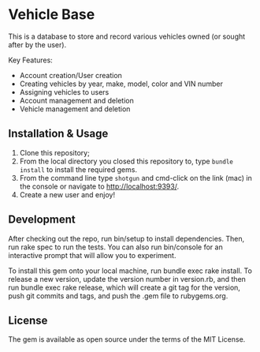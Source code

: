 # Vehicle Base

This is a database to store and record various vehicles owned (or sought after by the user).  

Key Features: 

- Account creation/User creation
- Creating vehicles by year, make, model, color and VIN number
- Assigning vehicles to users
- Account management and deletion
- Vehicle management and deletion

## Installation & Usage
1. Clone this repository;
2. From the local directory you closed this repository to, type ```bundle install``` to install the required gems.  
3. From the command line type ```shotgun``` and cmd-click on the link (mac) in the console or navigate to [http://localhost:9393/](http://localhost:9393/).
4. Create a new user and enjoy!  

## Development

After checking out the repo, run bin/setup to install dependencies. Then, run rake spec to run the tests. You can also run bin/console for an interactive prompt that will allow you to experiment.

To install this gem onto your local machine, run bundle exec rake install. To release a new version, update the version number in version.rb, and then run bundle exec rake release, which will create a git tag for the version, push git commits and tags, and push the .gem file to rubygems.org.

## License

The gem is available as open source under the terms of the MIT License.
